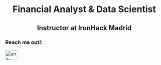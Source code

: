 <h1 align="center">Financial Analyst & Data Scientist</h1>
<h2 align="center">Instructor at IronHack Madrid</h2>

<h3 align="left">Reach me out!:</h3>
<p align="left">
<a href="https://www.linkedin.com/in/nicolas-cortinas-rozic" target="blank"><img align="center" src="https://cdn.jsdelivr.net/npm/simple-icons@3.0.1/icons/linkedin.svg" alt="ana-santos-556807130" height="30" width="40" /></a>
</p>

<!--
**nicolas2192/nicolas2192** is a ✨ _special_ ✨ repository because its `README.md` (this file) appears on your GitHub profile.

<h1 align="center">Hi there! 👋</h1>

Know about my experiences [https://nicolas2192.github.io/](https://anaezes.github.io/)

Here are some ideas to get you started:

- 🔭 I’m currently working on ...
- 🌱 I’m currently learning ...
- 👯 I’m looking to collaborate on ...
- 🤔 I’m looking for help with ...
- 💬 Ask me about ...
- 📫 How to reach me: ...
- 😄 Pronouns: ...
- ⚡ Fun fact: ...
-->
